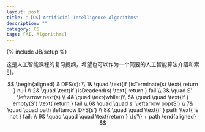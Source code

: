 ```yaml
---
layout: post
title: "【CS】Artificial Intelligence Algorithms"
description: ""
category: CS
tags: [AI, Algorithms]
---
```

{% include JB/setup %}

这是人工智能课程的复习提纲，希望也可以作为一个简要的人工智能算法介绍和索引。


$$
\begin{aligned}
& DFS(s): \\
1& \quad \text{if }isTerminate(s) \text{ return } null \\
2& \quad \text{if }isDeadend(s) \text{ return } fail \\
3& \quad S' \leftarrow next(s) \\
4& \quad \text{while:}\\
5& \quad \quad \text{if } empty(S') \text{ return } fail \\
6& \quad \quad s' \leftarrow pop(S') \\
7& \quad \quad path \leftarrow DFS(s') \\
8& \quad \quad \text{if } path \text{ is not } fail: \\
9& \quad \quad \quad \text{return } \{s'\} + path
\end{aligned}
$$

